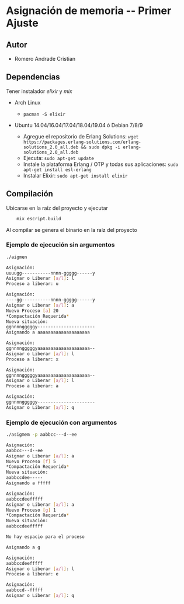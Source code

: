 # Asignación de memoria -- Primer Ajuste

## Autor

* Romero Andrade Cristian

## Dependencias

Tener instalador _elixir_ y _mix_

* Arch Linux

  * `pacman -S elixir`
  
* Ubuntu 14.04/16.04/17.04/18.04/19.04 ó Debian 7/8/9 

  * Agregue el repositorio de Erlang Solutions: `wget https://packages.erlang-solutions.com/erlang-solutions_2.0_all.deb && sudo dpkg -i erlang-solutions_2.0_all.deb`
  * Ejecuta: `sudo apt-get update`
  * Instale la plataforma Erlang / OTP y todas sus aplicaciones: `sudo apt-get install esl-erlang`
  * Instalar Elixir: `sudo apt-get install elixir`

## Compilación

Ubicarse en la raíz del proyecto y ejecutar

```bash
	mix escript.build
```

Al compilar se genera el binario en la raíz del proyecto

### Ejemplo de ejecución sin argumentos

```bash
./aigmen

Asignación:
uuuugg-----------nnnn-ggggg------y
Asignar o Liberar [a/l]: l
Proceso a liberar: u

Asignación:
----gg-----------nnnn-ggggg------y
Asignar o Liberar [a/l]: a
Nuevo Proceso [a] 20
*Compactación Requerida*
Nueva situación:
ggnnnngggggy----------------------
Asignando a aaaaaaaaaaaaaaaaaaaa

Asignación:
ggnnnngggggyaaaaaaaaaaaaaaaaaaaa--
Asignar o Liberar [a/l]: l
Proceso a liberar: x

Asignación:
ggnnnngggggyaaaaaaaaaaaaaaaaaaaa--
Asignar o Liberar [a/l]: l
Proceso a liberar: a

Asignación:
ggnnnngggggy----------------------
Asignar o Liberar [a/l]: q
```

### Ejemplo de ejecución con argumentos

```bash
./asigmem -p aabbcc---d--ee

Asignación:
aabbcc---d--ee
Asignar o Liberar [a/l]: a
Nuevo Proceso [f] 5
*Compactación Requerida*
Nueva situación:
aabbccdee-----
Asignando a fffff

Asignación:
aabbccdeefffff
Asignar o Liberar [a/l]: a
Nuevo Proceso [g] 1
*Compactación Requerida*
Nueva situación:
aabbccdeefffff

No hay espacio para el proceso

Asignando a g

Asignación:
aabbccdeefffff
Asignar o Liberar [a/l]: l
Proceso a liberar: e

Asignación:
aabbccd--fffff
Asignar o Liberar [a/l]: q
```
